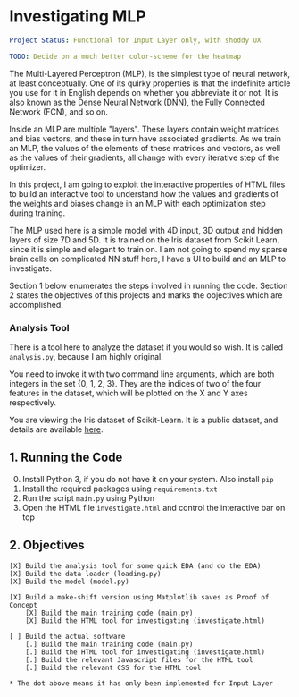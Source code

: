 # Investigating MLP

```yml
Project Status: Functional for Input Layer only, with shoddy UX

TODO: Decide on a much better color-scheme for the heatmap
```

The Multi-Layered Perceptron (MLP), is the simplest type of neural network, at
least conceptually. One of its quirky properties is that the indefinite article 
you use for it in English depends on whether you abbreviate it or not. It is 
also known as the Dense Neural Network (DNN), the Fully Connected Network (FCN),
and so on.

Inside an MLP are multiple "layers". These layers contain weight matrices and
bias vectors, and these in turn have associated gradients. As we train an MLP,
the values of the elements of these matrices and vectors, as well as the values
of their gradients, all change with every iterative step of the optimizer.

In this project, I am going to exploit the interactive properties of HTML files
to build an interactive tool to understand how the values and gradients of the 
weights and biases change in an MLP with each optimization step during training.

The MLP used here is a simple model with 4D input, 3D output and hidden layers 
of size 7D and 5D. It is trained on the Iris dataset from Scikit Learn, since
it is simple and elegant to train on. I am not going to spend my sparse brain
cells on complicated NN stuff here, I have a UI to build and an MLP to 
investigate.

Section 1 below enumerates the steps involved in running the code. Section 2 
states the objectives of this projects and marks the objectives which are 
accomplished. 

### Analysis Tool

There is a tool here to analyze the dataset if you would so wish. It is called
`analysis.py`, because I am highly original. 

You need to invoke it with two command line arguments, which are both integers 
in the set {0, 1, 2, 3}. They are the indices of two of the four features in the
dataset, which will be plotted on the X and Y axes respectively.

You are viewing the Iris dataset of Scikit-Learn. It is a public dataset, and 
details are available 
[here](https://scikit-learn.org/stable/auto_examples/datasets/plot_iris_dataset.html).

## 1. Running the Code

0. Install Python 3, if you do not have it on your system. Also install `pip`
1. Install the required packages using `requirements.txt`
2. Run the script `main.py` using Python
3. Open the HTML file `investigate.html` and control the interactive bar on top

## 2. Objectives

```
[X] Build the analysis tool for some quick EDA (and do the EDA)
[X] Build the data loader (loading.py)
[X] Build the model (model.py)

[X] Build a make-shift version using Matplotlib saves as Proof of Concept
    [X] Build the main training code (main.py)
    [X] Build the HTML tool for investigating (investigate.html)

[ ] Build the actual software
    [.] Build the main training code (main.py)
    [.] Build the HTML tool for investigating (investigate.html)
    [.] Build the relevant Javascript files for the HTML tool
    [.] Build the relevant CSS for the HTML tool

* The dot above means it has only been implemented for Input Layer
```
